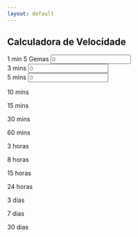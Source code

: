 ```yaml
---
layout: default
---
```


## Calculadora de Velocidade

<div class="pure-g">
    <div class="pure-u-1 pure-u-md-1-3">
        <label for="min">1 min  <span class="label-pen">5 Gemas</span> </label>
        <input id="min" class="pure-u-23-24" type="text" placeholder="0">
    </div>
    <div class="pure-u-1 pure-u-md-1-3">
        <label for="min">3 mins</label>
        <input id="min" class="pure-u-23-24" type="text" placeholder="0">
    </div>
    <div class="pure-u-1 pure-u-md-1-3">
        <label for="min">5 mins</label>
        <input id="min" class="pure-u-23-24" type="text" placeholder="0">
    </div>
    <div class="pure-u-1-3"><p>10 mins</p></div>
    <div class="pure-u-1-3"><p>15 mins</p></div>
    <div class="pure-u-1-3"><p>30 mins</p></div>
    <div class="pure-u-1-3"><p>60 mins</p></div>
    <div class="pure-u-1-3"><p>3 horas</p></div>
    <div class="pure-u-1-3"><p>8 horas</p></div>
    <div class="pure-u-1-3"><p>15 horas</p></div>
    <div class="pure-u-1-3"><p>24 horas</p></div>
    <div class="pure-u-1-3"><p>3 dias</p></div>
    <div class="pure-u-1-3"><p>7 dias</p></div>
    <div class="pure-u-1-3"><p>30 dias</p></div>
</div>
